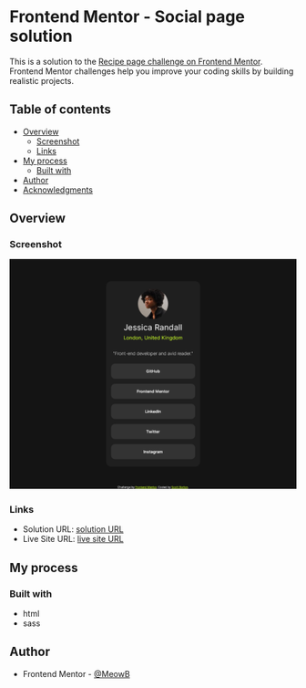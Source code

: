# Frontend Mentor - Social page solution

This is a solution to the [Recipe page challenge on Frontend Mentor](https://www.frontendmentor.io/challenges/recipe-page-KiTsR8QQKm). Frontend Mentor challenges help you improve your coding skills by building realistic projects. 

## Table of contents

- [Overview](#overview)
  - [Screenshot](#screenshot)
  - [Links](#links)
- [My process](#my-process)
  - [Built with](#built-with)
- [Author](#author)
- [Acknowledgments](#acknowledgments)

## Overview

### Screenshot

![](./Screenshot.png)

### Links

- Solution URL: [solution URL]()
- Live Site URL: [live site URL]()

## My process

### Built with

- html
- sass


## Author

- Frontend Mentor - [@MeowB](https://www.frontendmentor.io/profile/MeowB)
